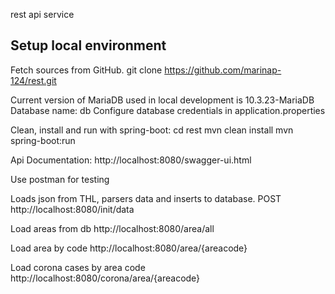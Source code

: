 rest api service

## Setup local environment

Fetch sources from GitHub.
git clone https://github.com/marinap-124/rest.git

Current version of MariaDB used in local development is 10.3.23-MariaDB
Database name: db
Configure database credentials in application.properties

Clean, install and run with spring-boot:
cd rest
mvn clean install
mvn spring-boot:run

Api Documentation:
http://localhost:8080/swagger-ui.html

Use postman for testing

Loads json from THL, parsers data and inserts to database.
POST
http://localhost:8080/init/data

Load areas from db
http://localhost:8080/area/all

Load area by code
http://localhost:8080/area/{areacode}

Load corona cases by area code
http://localhost:8080/corona/area/{areacode}